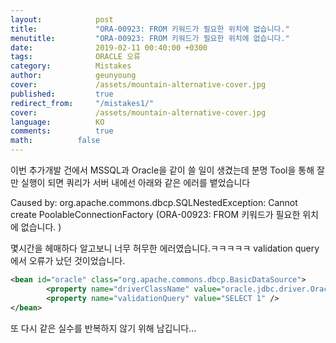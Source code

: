 ```yaml
---
layout:            post
title:             "ORA-00923: FROM 키워드가 필요한 위치에 없습니다."
menutitle:         "ORA-00923: FROM 키워드가 필요한 위치에 없습니다."
date:              2019-02-11 00:40:00 +0300
tags:              ORACLE 오류
category:          Mistakes
author:            geunyoung
cover:             /assets/mountain-alternative-cover.jpg
published:         true
redirect_from:     "/mistakes1/"
cover:             /assets/mountain-alternative-cover.jpg
language:          KO
comments:          true
math:		   false
---
```

이번 추가개발 건에서 MSSQL과 Oracle을 같이 쓸 일이 생겼는데
분명 Tool을 통해 잘만 실행이 되면 쿼리가 서버 내에선 아래와 같은 에러를 뱉었습니다

Caused by: org.apache.commons.dbcp.SQLNestedException: Cannot create PoolableConnectionFactory (ORA-00923: FROM 키워드가 필요한 위치에 없습니다.
)

몇시간을 헤매하다 알고보니 너무 허무한 에러였습니다.ㅋㅋㅋㅋㅋ
validation query 에서 오류가 났던 것이었습니다. 

```xml
<bean id="oracle" class="org.apache.commons.dbcp.BasicDataSource">
        <property name="driverClassName" value="oracle.jdbc.driver.OracleDriver" />
        <property name="validationQuery" value="SELECT 1" />
</bean>
```

또 다시 같은 실수를 반복하지 않기 위해 남깁니다...
